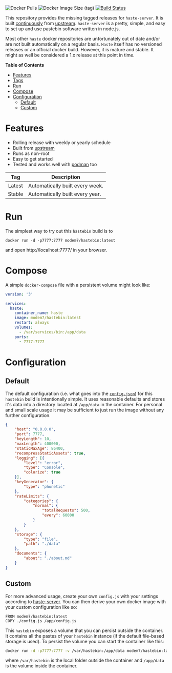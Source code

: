 ![Docker Pulls](https://img.shields.io/docker/pulls/modem7/hastebin) ![Docker Image Size (tag)](https://img.shields.io/docker/image-size/modem7/hastebin) [![Build Status](https://drone.modem7.com/api/badges/modem7/hastebin/status.svg?ref=refs/heads/master)](https://drone.modem7.com/modem7/hastebin)

This repository provides the missing tagged releases for `haste-server`. It is
built [continuously](https://drone.friedl.net/container/hastebin-build/) from
[upstream](https://github.com/seejohnrun/haste-server). `haste-server` is a
pretty, simple, and easy to set up and use pastebin software written in node.js.

Most other `haste` docker repositories are unfortunately out of date and/or are
not built automatically on a regular basis. `Haste` itself has no versioned
releases or an official docker build. However, it is mature and stable. It might
as well be considered a 1.x release at this point in time.

<!-- markdown-toc start - Don't edit this section. Run M-x markdown-toc-refresh-toc -->
**Table of Contents**

- [Features](#features)
- [Tags](#tags)
- [Run](#run)
- [Compose](#compose)
- [Configuration](#configuration)
    - [Default](#default)
    - [Custom](#custom)

<!-- markdown-toc end -->

# Features
* Rolling release with weekly or yearly schedule
* Built from [upstream](https://github.com/seejohnrun/haste-server)
* Runs as non-root
* Easy to get started
* Tested and works well with [podman](https://podman.io/) too

| Tag | Description |
| :----: | --- |
| Latest | Automatically built every week. |
| Stable | Automatically built every year. |

# Run
The simplest way to try out this `hastebin` build is to 

```shell
docker run -d -p7777:7777 modem7/hastebin:latest
```

and open http://localhost:7777/ in your browser.

# Compose
A simple `docker-compose` file with a persistent volume might look like:

```yaml
version: '3'

services:
  haste:
    container_name: haste
    image: modem7/hastebin:latest
    restart: always
    volumes:
      - /var/services/bin:/app/data
    ports:
      - 7777:7777
```

# Configuration
## Default
The default configuration (i.e. what goes into the
[`config.json`](https://github.com/seejohnrun/haste-server/blob/master/config.js))
for this `hastebin` build is intentionally simple. It uses reasonable defaults
and stores it's data into a directory located at `/app/data` in the container.
For personal and small scale usage it may be sufficient to just run the image
without any further configuration.

```json
{
    "host": "0.0.0.0",
    "port": 7777,
    "keyLength": 10,
    "maxLength": 400000,
    "staticMaxAge": 86400,
    "recompressStaticAssets": true,
    "logging": [{
        "level": "error",
        "type": "Console",
        "colorize": true
    }],
    "keyGenerator": {
        "type": "phonetic"
    },
    "rateLimits": {
        "categories": {
            "normal": {
                "totalRequests": 500,
                "every": 60000
            }
        }
    },
    "storage": {
        "type": "file",
        "path": "./data"
    },
    "documents": {
        "about": "./about.md"
    }
}
```

## Custom
For more advanced usage, create your own `config.js` with your settings
according to
[haste-server](https://github.com/seejohnrun/haste-server/blob/master/README.md).
You can then derive your own docker image with your custom configuration like so:

```docker
FROM modem7/hastebin:latest
COPY ./config.js /app/config.js
```

This `hastebin` exposes a volume that you can persist outside the container. It
contains all the pastes of your `hastebin` instance (if the default file-based
storage is used). To persist the volume you can start the container like this:

```sh
docker run -d -p7777:7777 -v /var/hastebin:/app/data modem7/hastebin:latest
```

where `/var/hastebin` is the local folder outside the container and `/app/data`
is the volume inside the container.
